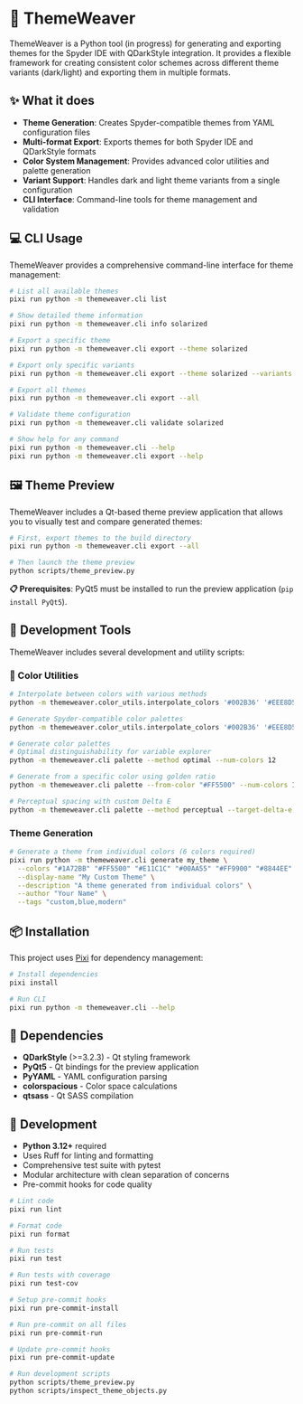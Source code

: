 # 🎨 ThemeWeaver

ThemeWeaver is a Python tool (in progress) for generating and exporting themes for the Spyder IDE with QDarkStyle integration. It provides a flexible framework for creating consistent color schemes across different theme variants (dark/light) and exporting them in multiple formats.

## ✨ What it does

- **Theme Generation**: Creates Spyder-compatible themes from YAML configuration files
- **Multi-format Export**: Exports themes for both Spyder IDE and QDarkStyle formats
- **Color System Management**: Provides advanced color utilities and palette generation
- **Variant Support**: Handles dark and light theme variants from a single configuration
- **CLI Interface**: Command-line tools for theme management and validation

## 💻 CLI Usage

ThemeWeaver provides a comprehensive command-line interface for theme management:

```bash
# List all available themes
pixi run python -m themeweaver.cli list

# Show detailed theme information
pixi run python -m themeweaver.cli info solarized

# Export a specific theme
pixi run python -m themeweaver.cli export --theme solarized

# Export only specific variants
pixi run python -m themeweaver.cli export --theme solarized --variants dark

# Export all themes
pixi run python -m themeweaver.cli export --all

# Validate theme configuration
pixi run python -m themeweaver.cli validate solarized

# Show help for any command
pixi run python -m themeweaver.cli --help
pixi run python -m themeweaver.cli export --help
```

## 🖼️ Theme Preview

ThemeWeaver includes a Qt-based theme preview application that allows you to visually test and compare generated themes:

```bash
# First, export themes to the build directory
pixi run python -m themeweaver.cli export --all

# Then launch the theme preview
python scripts/theme_preview.py
```

**📋 Prerequisites**: PyQt5 must be installed to run the preview application (`pip install PyQt5`).

## 🧪 Development Tools

ThemeWeaver includes several development and utility scripts:

### 🌈 Color Utilities
```bash
# Interpolate between colors with various methods
python -m themeweaver.color_utils.interpolate_colors '#002B36' '#EEE8D5' 16 --method lch

# Generate Spyder-compatible color palettes
python -m themeweaver.color_utils.interpolate_colors '#002B36' '#EEE8D5' --spyder --method lch

# Generate color palettes
# Optimal distinguishability for variable explorer
python -m themeweaver.cli palette --method optimal --num-colors 12

# Generate from a specific color using golden ratio
python -m themeweaver.cli palette --from-color "#FF5500" --num-colors 12

# Perceptual spacing with custom Delta E
python -m themeweaver.cli palette --method perceptual --target-delta-e 30
```

### Theme Generation
```bash
# Generate a theme from individual colors (6 colors required)
pixi run python -m themeweaver.cli generate my_theme \
  --colors "#1A72BB" "#FF5500" "#E11C1C" "#00AA55" "#FF9900" "#8844EE" \
  --display-name "My Custom Theme" \
  --description "A theme generated from individual colors" \
  --author "Your Name" \
  --tags "custom,blue,modern"
```

## 📦 Installation

This project uses [Pixi](https://pixi.sh/) for dependency management:

```bash
# Install dependencies
pixi install

# Run CLI
pixi run python -m themeweaver.cli --help
```

## 🔗 Dependencies

- **QDarkStyle** (>=3.2.3) - Qt styling framework
- **PyQt5** - Qt bindings for the preview application
- **PyYAML** - YAML configuration parsing
- **colorspacious** - Color space calculations
- **qtsass** - Qt SASS compilation

## 🚀 Development

- **Python 3.12+** required
- Uses Ruff for linting and formatting
- Comprehensive test suite with pytest
- Modular architecture with clean separation of concerns
- Pre-commit hooks for code quality

```bash
# Lint code
pixi run lint

# Format code
pixi run format

# Run tests
pixi run test

# Run tests with coverage
pixi run test-cov

# Setup pre-commit hooks
pixi run pre-commit-install

# Run pre-commit on all files
pixi run pre-commit-run

# Update pre-commit hooks
pixi run pre-commit-update

# Run development scripts
python scripts/theme_preview.py
python scripts/inspect_theme_objects.py
```
